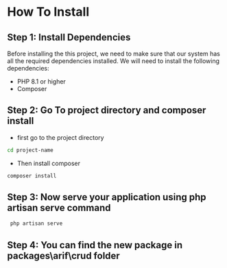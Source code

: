 # How To Install

## Step 1: Install Dependencies

Before installing the this project, we need to make sure that our system has all the required dependencies installed. We will need to install the following dependencies:

-   PHP 8.1 or higher
-   Composer

## Step 2: Go To project directory and composer install

-   first go to the project directory

```bash
cd project-name
```

-   Then install composer

```bash
composer install
```

## Step 3: Now serve your application using php artisan serve command

```bash
 php artisan serve
```

## Step 4: You can find the new package in packages\arif\crud folder
